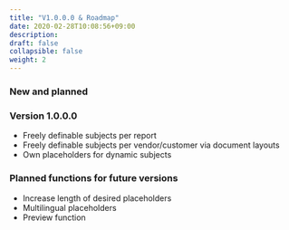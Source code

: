 ```yaml
---
title: "V1.0.0.0 & Roadmap"
date: 2020-02-28T10:08:56+09:00
description: 
draft: false
collapsible: false
weight: 2
---
```

### New and planned

### Version 1.0.0.0
- Freely definable subjects per report
- Freely definable subjects per vendor/customer via document layouts
- Own placeholders for dynamic subjects

### Planned functions for future versions
- Increase length of desired placeholders
- Multilingual placeholders
- Preview function
